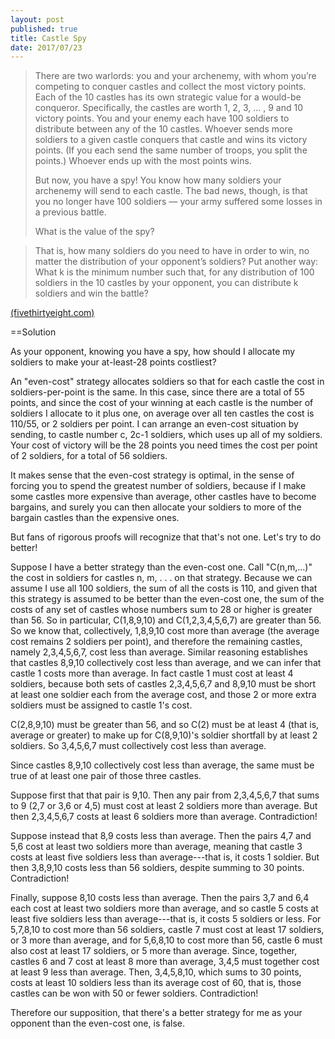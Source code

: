```yaml
---
layout: post
published: true
title: Castle Spy
date: 2017/07/23
---
```


>There are two warlords: you and your archenemy, with whom you’re competing to conquer castles and collect the most victory points. Each of the 10 castles has its own strategic value for a would-be conqueror. Specifically, the castles are worth 1, 2, 3, … , 9 and 10 victory points. You and your enemy each have 100 soldiers to distribute between any of the 10 castles. Whoever sends more soldiers to a given castle conquers that castle and wins its victory points. (If you each send the same number of troops, you split the points.) Whoever ends up with the most points wins.
>
>But now, you have a spy! You know how many soldiers your archenemy will send to each castle. The bad news, though, is that you no longer have 100 soldiers — your army suffered some losses in a previous battle.
>
>What is the value of the spy?
<!--more-->
>
>That is, how many soldiers do you need to have in order to win, no matter the distribution of your opponent’s soldiers? Put another way: What k is the minimum number such that, for any distribution of 100 soldiers in the 10 castles by your opponent, you can distribute k soldiers and win the battle?

[(fivethirtyeight.com)](https://fivethirtyeight.com/features/how-much-is-a-spy-worth-in-a-warring-riddler-nation/)

==Solution

As your opponent, knowing you have a spy, how should I allocate my soldiers to make your at-least-28 points costliest? 

An "even-cost" strategy allocates soldiers so that for each castle the cost in soldiers-per-point is the same. In this case, since there are a total of 55 points, and since the cost of your winning at each castle is the number of soldiers I allocate to it plus one, on average over all ten castles the cost is 110/55, or 2 soldiers per point. I can arrange an even-cost situation by sending, to castle number c, 2c-1 soldiers, which uses up all of my soldiers. Your cost of victory will be the 28 points you need times the cost per point of 2 soldiers, for a total of 56 soldiers.

It makes sense that the even-cost strategy is optimal, in the sense of forcing you to spend the greatest number of soldiers, because if I make some castles more expensive than average, other castles have to become bargains, and surely you can then allocate your soldiers to more of the bargain castles than the expensive ones.

But fans of rigorous proofs will recognize that that's not one. Let's try to do better!

Suppose I have a better strategy than the even-cost one. Call "C(n,m,...)" the cost in soldiers for castles n, m, . . . on that strategy. Because we can assume I use all 100 soldiers, the sum of all the costs is 110, and given that this strategy is assumed to be better than the even-cost one, the sum of the costs of any set of castles whose numbers sum to 28 or higher is greater than 56. So in particular, C(1,8,9,10) and C(1,2,3,4,5,6,7) are greater than 56. So we know that, collectively, 1,8,9,10 cost more than average (the average cost remains 2 soldiers per point), and therefore the remaining castles, namely 2,3,4,5,6,7, cost less than average. Similar reasoning establishes that castles 8,9,10 collectively cost less than average, and we can infer that castle 1 costs more than average. In fact castle 1 must cost at least 4 soldiers, because both sets of castles 2,3,4,5,6,7 and 8,9,10 must be short at least one soldier each from the average cost, and those 2 or more extra soldiers must be assigned to castle 1's cost.

C(2,8,9,10) must be greater than 56, and so C(2) must be at least 4 (that is, average or greater) to make up for C(8,9,10)'s soldier shortfall by at least 2 soldiers. So 3,4,5,6,7 must collectively cost less than average.

Since castles 8,9,10 collectively cost less than average, the same must be true of at least one pair of those three castles. 

Suppose first that that pair is 9,10. Then any pair from 2,3,4,5,6,7 that sums to 9 (2,7 or 3,6 or 4,5) must cost at least 2 soldiers more than average. But then 2,3,4,5,6,7 costs at least 6 soldiers more than average. Contradiction! 

Suppose instead that 8,9 costs less than average. Then the pairs 4,7 and 5,6 cost at least two soldiers more than average, meaning that castle 3 costs at least five soldiers less than average---that is, it costs 1 soldier. But then 3,8,9,10 costs less than 56 soldiers, despite summing to 30 points. Contradiction! 

Finally, suppose 8,10 costs less than average.  Then the pairs 3,7 and 6,4 each cost at least two soldiers more than average, and so castle 5 costs at least five soldiers less than average---that is, it costs 5 soldiers or less. For 5,7,8,10 to cost more than 56 soldiers, castle 7 must cost at least 17 soldiers, or 3 more than average, and for 5,6,8,10 to cost more than 56, castle 6 must also cost at least 17 soldiers, or 5 more than average. Since, together, castles 6 and 7 cost at least 8 more than average, 3,4,5 must together cost at least 9 less than average. Then, 3,4,5,8,10, which sums to 30 points, costs at least 10 soldiers less than its average cost of 60, that is, those castles can be won with 50 or fewer soldiers. Contradiction!

Therefore our supposition, that there's a better strategy for me as your opponent than the even-cost one, is false.

<br>
